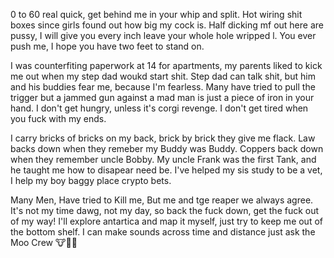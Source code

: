 0 to 60 real quick, get behind me in your whip and split.
Hot wiring shit boxes since girls found out how big my cock is.
Half dicking mf out here are pussy, I will give you every inch leave your whole hole wripped l.
You ever push me, I hope you have two feet to stand on.

I was counterfiting paperwork at 14 for apartments, my parents liked to kick me out when my step dad woukd start shit.
Step dad can talk shit, but him and his buddies fear me, because I'm fearless.
Many have tried to pull the trigger but a jammed gun against a mad man is just a piece of iron in your hand.
I don't get hungry, unless it's corgi revenge. I don't get tired when you fuck with my ends.

I carry bricks of bricks on my back, brick by brick they give me flack.
Law backs down when they remeber my Buddy was Buddy. Coppers back down when they remember uncle Bobby.
My uncle Frank was the first Tank, and he taught me how to disapear need be.
I've helped my sis study to be a vet, I help my boy baggy place crypto bets.

Many Men, Have tried to Kill me, But me and tge reaper we always agree.
It's not my time dawg, not my day, so back the fuck down, get the fuck out of my way! 
I'll explore antartica and map it myself, just try to keep me out of the bottom shelf.
I can make sounds across time and distance just ask the Moo Crew 🐮🐄🤭
